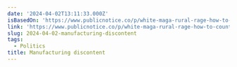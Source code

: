 ```yaml
---
date: '2024-04-02T13:11:33.000Z'
isBasedOn: 'https://www.publicnotice.co/p/white-maga-rural-rage-how-to-counter-it'
link: 'https://www.publicnotice.co/p/white-maga-rural-rage-how-to-counter-it'
slug: 2024-04-02-manufacturing-discontent
tags:
  - Politics
title: Manufacturing discontent
---
```


